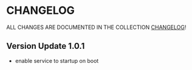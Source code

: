 # CHANGELOG

ALL CHANGES ARE DOCUMENTED IN THE COLLECTION [CHANGELOG](https://github.com/JanLeshy/ansible-collection-homeassistant/blob/main/CHANGELOG.md)!

## Version Update 1.0.1

- enable service to startup on boot
